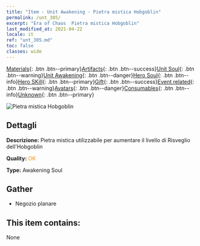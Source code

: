 ```yaml
---
title: "Item - Unit Awakening - Pietra mistica Hobgoblin"
permalink: /unt_305/
excerpt: "Era of Chaos  Pietra mistica Hobgoblin"
last_modified_at: 2021-04-22
locale: it
ref: "unt_305.md"
toc: false
classes: wide
---
```

 [Materials](/ItemsIT/){: .btn .btn--primary}[Artifacts](/ItemsIT/Artifacts/){: .btn .btn--success}[Unit Soul](/ItemsIT/UnitSoul/){: .btn .btn--warning}[Unit Awakening](/ItemsIT/UnitAwakening/){: .btn .btn--danger}[Hero Soul](/ItemsIT/HeroSoul/){: .btn .btn--info}[Hero SKill](/ItemsIT/HeroSkill/){: .btn .btn--primary}[Gift](/ItemsIT/Gift/){: .btn .btn--success}[Event related](/ItemsIT/Events/){: .btn .btn--warning}[Avatars](/ItemsIT/Avatars/){: .btn .btn--danger}[Consumables](/ItemsIT/Consumables/){: .btn .btn--info}[Unknown](/ItemsIT/Unknown/){: .btn .btn--primary}

 ![Pietra mistica Hobgoblin](/images/u/tia_shourenzhanshi.jpg)

## Dettagli
 **Descrizione:** Pietra mistica utilizzabile per aumentare il livello di Risveglio dell'Hobgoblin

 **Quality:** <span style="color: #FF8C00">OK</span>

 **Type:** Awakening Soul

## Gather

*    Negozio planare 

## This item contains:

  None

